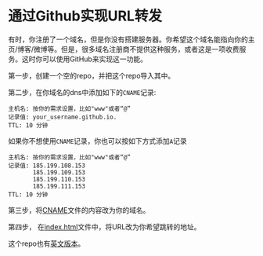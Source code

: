 # 通过Github实现URL转发
有时，你注册了一个域名，但是你没有搭建服务器。你希望这个域名能指向你的主页/博客/微博等。但是，很多域名注册商不提供这种服务，或者这是一项收费服务。这时你可以使用GitHub来实现这一功能。

第一步，创建一个空的repo，并把这个repo导入其中。

第二步，在你域名的dns中添加如下的`CNAME`记录:
```
主机名: 按你的需求设置，比如"www"或者“@”
记录值: your_username.github.io.
TTL: 10 分钟
```

如果你不想使用`CNAME`记录，你也可以按如下方式添加`A`记录
```
主机名: 按你的需求设置，比如"www"或者“@”
记录值: 185.199.108.153
       185.199.109.153
       185.199.110.153
       185.199.111.153
TTL: 10 分钟
```

第三步，将[CNAME](./CNAME)文件的内容改为你的域名。

第四步， 在[index.html](./index.html)文件中，将URL改为你希望跳转的地址。

这个repo也有[英文版本](https://github.com/y2l/URL-Redirect/)。

